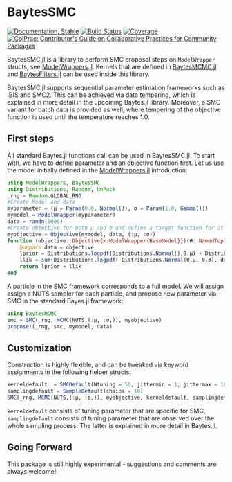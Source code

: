 # BaytesSMC

<!---
![logo](docs/src/assets/logo.svg)
[![CI](xxx)](xxx)
[![arXiv article](xxx)](xxx)
-->

[![Documentation, Stable](https://img.shields.io/badge/docs-stable-blue.svg)](https://paschermayr.github.io/BaytesSMC.jl/)
[![Build Status](https://github.com/paschermayr/BaytesSMC.jl/actions/workflows/CI.yml/badge.svg?branch=main)](https://github.com/paschermayr/BaytesSMC.jl/actions/workflows/CI.yml?query=branch%3Amain)
[![Coverage](https://codecov.io/gh/paschermayr/BaytesSMC.jl/branch/main/graph/badge.svg)](https://codecov.io/gh/paschermayr/BaytesSMC.jl)
[![ColPrac: Contributor's Guide on Collaborative Practices for Community Packages](https://img.shields.io/badge/ColPrac-Contributor's%20Guide-blueviolet)](https://github.com/SciML/ColPrac)


BaytesSMC.jl is a library to perform SMC proposal steps on `ModelWrapper` structs, see [ModelWrappers.jl](https://github.com/paschermayr/ModelWrappers.jl). Kernels that are defined in [BaytesMCMC.jl](https://github.com/paschermayr/BaytesMCMC.jl) and [BaytesFilters.jl](https://github.com/paschermayr/BaytesFilters.jl) can be
used inside this library.

BaytesSMC.jl supports sequential parameter estimation frameworks such as IBIS and SMC2. This can be achieved via data tempering, which is explained in more detail in the upcoming Baytes.jl library. Moreover, a SMC variant for batch data is provided as well, where tempering of the objective function is used until the temperature reaches 1.0.


<!---
[BaytesMCMC.jl](xxx)
[BaytesFilters.jl](xxx)
[BaytesPMCMC.jl](xxx)
[BaytesSMC.jl](xxx)
[Baytes.jl](xxx)
-->

## First steps

All standard Baytes.jl functions call can be used in BaytesSMC.jl. To start with, we have
to define parameter and an objective function first.
Let us use the model initially defined in the [ModelWrappers.jl](https://github.com/paschermayr/ModelWrappers.jl) introduction:
```julia
using ModelWrappers, BaytesSMC
using Distributions, Random, UnPack
_rng = Random.GLOBAL_RNG
#Create Model and data
myparameter = (μ = Param(0.0, Normal()), σ = Param(1.0, Gamma()))
mymodel = ModelWrapper(myparameter)
data = randn(1000)
#Create objective for both μ and σ and define a target function for it
myobjective = Objective(mymodel, data, (:μ, :σ))
function (objective::Objective{<:ModelWrapper{BaseModel}})(θ::NamedTuple)
	@unpack data = objective
	lprior = Distributions.logpdf(Distributions.Normal(),θ.μ) + Distributions.logpdf(Distributions.Exponential(), θ.σ)
    llik = sum(Distributions.logpdf( Distributions.Normal(θ.μ, θ.σ), data[iter] ) for iter in eachindex(data))
	return lprior + llik
end
```

A particle in the SMC framework corresponds to a full model. We will assign assign a NUTS sampler for each particle, and propose new parameter via SMC in the standard Bayes.jl framework:
```julia
using BaytesMCMC
smc = SMC(_rng, MCMC(NUTS,(:μ, :σ,)), myobjective)
propose!(_rng, smc, mymodel, data)
```
## Customization

Construction is highly flexible, and can be tweaked via keyword assignments in the following helper structs:
```julia
kerneldefault  = SMCDefault(Ntuning = 50, jittermin = 1, jittermax = 10)
samplingdefault = SampleDefault(chains = 10)
SMC(_rng, MCMC(NUTS,(:μ, :σ,)), myobjective, kerneldefault, samplingdefault)
```
`kerneldefault` consists of tuning parameter that are specific for SMC,
`samplingdefault` consists of tuning parameter that are observed over the whole sampling process. The latter is explained in more detail in Baytes.jl.

## Going Forward

This package is still highly experimental - suggestions and comments are always welcome!

<!---
# Citing Baytes.jl

If you use Baytes.jl for your own research, please consider citing the following publication: ...
-->
